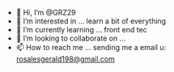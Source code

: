 - 👋 Hi, I’m @GRZ29
- 👀 I’m interested in ... learn a bit of everything
- 🌱 I’m currently learning ... front end tec
- 💞️ I’m looking to collaborate on ... 
- 📫 How to reach me ... sending me a email u: rosalesgerald198@gmail.com

<!---
GRZ29/GRZ29 is a ✨ special ✨ repository because its `README.md` (this file) appears on your GitHub profile.
You can click the Preview link to take a look at your changes.
--->
